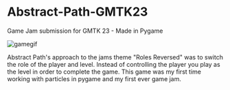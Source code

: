 # Abstract-Path-GMTK23
Game Jam submission for GMTK 23 - Made in Pygame

![gamegif](https://github.com/FrogTesseract/Abstract-Path-GMTK23/assets/118939591/df40e1b5-3777-499c-b11a-a6458f643367)


Abstract Path's approach to the jams theme "Roles Reversed" was to switch the role of the  player and level. Instead of controlling the player you play as the level in order to complete the game.
This game was my first time working with particles in pygame and my first ever game jam.
